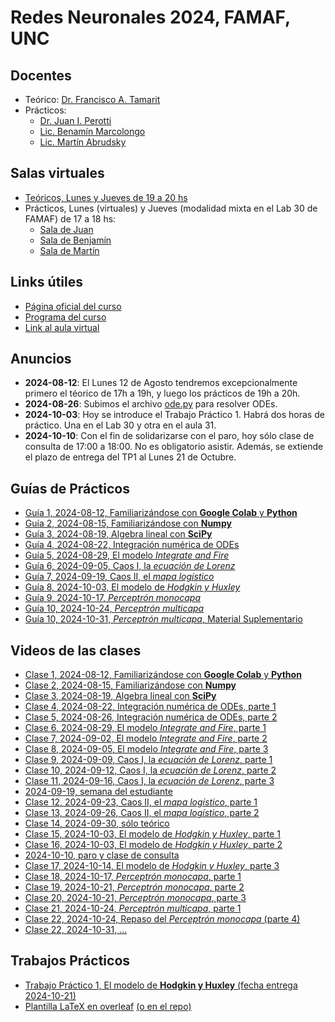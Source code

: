 # Redes Neuronales 2024, FAMAF, UNC

## Docentes

* Teórico: [Dr. Francisco A. Tamarit](mailto:francisco.tamarit@unc.edu.ar)
* Prácticos:
  * [Dr. Juan I. Perotti](mailto:juan.perotti@unc.edu.ar) 
  * [Lic. Benamín Marcolongo](mailto:benjaminmarcolongo@unc.edu.ar)
  * [Lic. Martín Abrudsky](mailto:martin.abrudsky@unc.edu.ar)  

## Salas virtuales

* [Teóricos, Lunes y Jueves de 19 a 20 hs](https://meet.google.com/mzi-bvbq-fch)
* Prácticos, Lunes (virtuales) y Jueves (modalidad mixta en el Lab 30 de FAMAF) de 17 a 18 hs:
  * [Sala de Juan](https://meet.google.com/mxn-kaid-oxe)
  * [Sala de Benjamín](https://meet.google.com/kcg-grrz-qin)
  * [Sala de Martín](https://meet.google.com/tpn-pfia-uzb)
  
## Links útiles

* [Página oficial del curso](https://www.famaf.unc.edu.ar/~ftamarit/redes2024/)
* [Programa del curso](http://www.famaf.unc.edu.ar/~ftamarit/redes2024/programa_redes_neuronales_2024.pdf)
* [Link al aula virtual](TODO)
  
## Anuncios

* **2024-08-12**: El Lunes 12 de Agosto tendremos excepcionalmente primero el téorico de 17h a 19h, y luego los prácticos de 19h a 20h.
* **2024-08-26**: Subimos el archivo [ode.py](https://github.com/jipphysics/redes-neuronales-2024/blob/main/ode.py) para resolver ODEs.
* **2024-10-03**: Hoy se introduce el Trabajo Práctico 1. Habrá dos horas de práctico. Una en el Lab 30 y otra en el aula 31.
* **2024-10-10**: Con el fin de solidarizarse con el paro, hoy sólo clase de consulta de 17:00 a 18:00. No es obligatorio asistir. Además, se extiende el plazo de entrega del TP1 al Lunes 21 de Octubre.

## Guías de Prácticos

* [Guía 1, 2024-08-12, Familiarizándose con **Google Colab** y **Python**](https://colab.research.google.com/drive/1_XV48UVE3LJh0F4wcIo8fNl3jK-10FU6?usp=sharing)
* [Guía 2, 2024-08-15, Familiarizándose con **Numpy**](https://colab.research.google.com/drive/1VacUDEzyP0gkox63YU2tnScIDWXGJbcM?usp=sharing)
* [Guía 3, 2024-08-19, Algebra lineal con **SciPy**](https://colab.research.google.com/drive/1kPUu3Ba38OXhQr4Taydg8_wOHBPgoEMf?usp=sharing)
* [Guía 4, 2024-08-22, Integración numérica de ODEs](https://colab.research.google.com/drive/1WSbJgth2MPsAxi5RSQ-dRrApYCPefJxO?usp=drive_link)
* [Guía 5, 2024-08-29, El modelo *Integrate and Fire*](https://colab.research.google.com/drive/11PPcMwPAPVl6SIjsVHFTRXN0T_o7jScI?usp=sharing)
* [Guía 6, 2024-09-05, Caos I, la *ecuación de Lorenz*](https://colab.research.google.com/drive/18UzcxWh72EJNrh9uoDVHbcGa72VYhN4Y?usp=sharing)
* [Guía 7, 2024-09-19, Caos II, el *mapa logístico*](https://colab.research.google.com/drive/1EPy5De-hGFyovRVkqaVccHDEIC6jSS-C?usp=drive_link)
* [Guía 8, 2024-10-03, El modelo de *Hodgkin y Huxley*](https://colab.research.google.com/drive/1fCe6MhAYSNxGsBECoxSAJSevDYkUshrU?usp=drive_link)
* [Guía 9, 2024-10-17, *Perceptrón monocapa*](https://colab.research.google.com/drive/1WfSJgn8_YPqvNvYWeHZA-zil5oaTmCOq?usp=drive_link)
* [Guía 10, 2024-10-24, *Perceptrón multicapa*](https://colab.research.google.com/drive/1FTZLWPle5t-FTk_RADX3TiN90pvlhdHi?usp=drive_link)
* [Guía 10, 2024-10-31, *Perceptrón multicapa*, Material Suplementario](https://github.com/jipphysics/redes-neuronales-2024/blob/main/redes-neuronales-2024-guia-10-SM.pdf)


## Videos de las clases

* [Clase 1, 2024-08-12, Familiarizándose con **Google Colab** y **Python**](https://drive.google.com/file/d/1zPfNrtNh5vIKt_6YhsG1jVYtip3ZDxrn/view?usp=sharing)
* [Clase 2, 2024-08-15, Familiarizándose con **Numpy**](https://drive.google.com/file/d/1C8bkr_ssYLCS9C8FD-XcgUKfJf0gfoqW/view?usp=sharing)
* [Clase 3, 2024-08-19, Algebra lineal con **SciPy**](https://drive.google.com/file/d/1lzh75p0VX_sx08x1tpqjIFCjEYyblsr3/view?usp=sharing)
* [Clase 4, 2024-08-22, Integración numérica de ODEs, parte 1](https://drive.google.com/file/d/1Qy-yZ9go9B1C6TgQCNWXz5gRq05mQCEk/view?usp=sharing)
* [Clase 5, 2024-08-26, Integración numérica de ODEs, parte 2](https://drive.google.com/file/d/1m-0EuZTi4oq2vlARxWSIx48id7SzB_cN/view?usp=sharing)
* [Clase 6, 2024-08-29, El modelo *Integrate and Fire*, parte 1](https://drive.google.com/file/d/1OCrYNwCSVyUQwEl05J3YFph5Ltv4hbRO/view?usp=sharing)
* [Clase 7, 2024-09-02, El modelo *Integrate and Fire*, parte 2](https://drive.google.com/file/d/19sllFEv7uX4JO8vDV-ESpb4bLkvpMoac/view?usp=sharing)
* [Clase 8, 2024-09-05, El modelo *Integrate and Fire*, parte 3](https://drive.google.com/file/d/1AOMmjkT-lYQM_tnTbI1sRezwmJnNw8TS/view?usp=sharing)
* [Clase 9, 2024-09-09, Caos I, la *ecuación de Lorenz*, parte 1](https://drive.google.com/file/d/1ZMbHDlr2HcI5-anTAtRQuxFakjU2G-Cq/view?usp=drive_link)
* [Clase 10, 2024-09-12, Caos I, la *ecuación de Lorenz*, parte 2](https://drive.google.com/file/d/14xlS3q9ZVvjTPlD-t7YJyBiSoSTXqRDL/view?usp=drive_link)
* [Clase 11, 2024-09-16, Caos I, la *ecuación de Lorenz*, parte 3](https://drive.google.com/file/d/1IFvPecCJMLQAqYFcwHRfg7tJW4xaKxdN/view?usp=drive_link)
* [2024-09-19, semana del estudiante]()
* [Clase 12, 2024-09-23, Caos II, el *mapa logístico*, parte 1](https://drive.google.com/file/d/19KxmOuLkGWt2SThn0hfuQnIyYthIbPjc/view?usp=drive_link)
* [Clase 13, 2024-09-26, Caos II, el *mapa logístico*, parte 2](https://drive.google.com/file/d/1M00WPthOY_jqTb52smoAa0oi4JPmxOUu/view?usp=drive_link)
* [Clase 14, 2024-09-30, sólo teórico]()
* [Clase 15, 2024-10-03, El modelo de *Hodgkin y Huxley*, parte 1](https://drive.google.com/file/d/1grjWRm9TPadu7M8XeJ-XgVCSEVcY90TP/view?usp=drive_link)
* [Clase 16, 2024-10-03, El modelo de *Hodgkin y Huxley*, parte 2](https://drive.google.com/file/d/1e64rmMKFwnvguGUq9gYKyE1978Zcoz_f/view?usp=drive_link)
* [2024-10-10, paro y clase de consulta]()
* [Clase 17, 2024-10-14, El modelo de *Hodgkin y Huxley*, parte 3](https://drive.google.com/file/d/1-Lh26evimvG-kvv4AWm2JzQY5t35Rqea/view?usp=drive_link)
* [Clase 18, 2024-10-17, *Perceptrón monocapa*, parte 1](https://drive.google.com/file/d/1zX_7UqEKDCLL0vxe-4W5xH4NKlJz4fR6/view?usp=drive_link)
* [Clase 19, 2024-10-21, *Perceptrón monocapa*, parte 2](https://drive.google.com/file/d/1uxueHNOgTc9g6QGBX3MMf0nrGv_h6xNO/view?usp=drive_link)
* [Clase 20, 2024-10-21, *Perceptrón monocapa*, parte 3](https://drive.google.com/file/d/1dFHMwMNactc7E1tqQ-nTjauKiyjrZ_PF/view?usp=drive_link)
* [Clase 21, 2024-10-24, *Perceptrón multicapa*, parte 1](https://drive.google.com/file/d/1YdirGm6ZmwGpLH-KZTPYLwnB8NPcNiQW/view?usp=drive_link)
* [Clase 22, 2024-10-24, Repaso del *Perceptrón monocapa* (parte 4)](https://drive.google.com/file/d/1U560PThmt3j7zMRndim65Nf6akitiXNN/view?usp=drive_link)
* [Clase 22, 2024-10-31, ...]()

## Trabajos Prácticos

* [Trabajo Práctico 1, El modelo de **Hodgkin y Huxley** (fecha entrega 2024-10-21)](https://github.com/jipphysics/redes-neuronales-2024/blob/main/tp1-2024.pdf)
* [Plantilla LaTeX en overleaf](https://www.overleaf.com/read/qwctszcmgpkn#ed2041) [(o en el repo)](https://github.com/jipphysics/redes-neuronales-2024/tree/main/latex)
